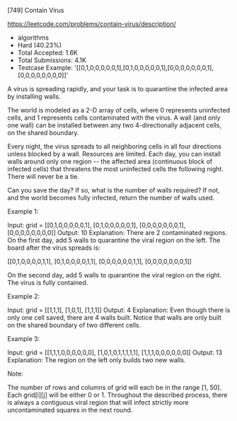 [749] Contain Virus  

https://leetcode.com/problems/contain-virus/description/

* algorithms
* Hard (40.23%)
* Total Accepted:    1.6K
* Total Submissions: 4.1K
* Testcase Example:  '[[0,1,0,0,0,0,0,1],[0,1,0,0,0,0,0,1],[0,0,0,0,0,0,0,1],[0,0,0,0,0,0,0,0]]'


A virus is spreading rapidly, and your task is to quarantine the infected area by installing walls.

The world is modeled as a 2-D array of cells, where 0 represents uninfected cells, and 1 represents cells contaminated with the virus.  A wall (and only one wall) can be installed between any two 4-directionally adjacent cells, on the shared boundary.

Every night, the virus spreads to all neighboring cells in all four directions unless blocked by a wall.
Resources are limited. Each day, you can install walls around only one region -- the affected area (continuous block of infected cells) that threatens the most uninfected cells the following night. There will never be a tie.

Can you save the day? If so, what is the number of walls required? If not, and the world becomes fully infected, return the number of walls used.


Example 1:

Input: grid = 
[[0,1,0,0,0,0,0,1],
 [0,1,0,0,0,0,0,1],
 [0,0,0,0,0,0,0,1],
 [0,0,0,0,0,0,0,0]]
Output: 10
Explanation:
There are 2 contaminated regions.
On the first day, add 5 walls to quarantine the viral region on the left. The board after the virus spreads is:

[[0,1,0,0,0,0,1,1],
 [0,1,0,0,0,0,1,1],
 [0,0,0,0,0,0,1,1],
 [0,0,0,0,0,0,0,1]]

On the second day, add 5 walls to quarantine the viral region on the right. The virus is fully contained.



Example 2:

Input: grid = 
[[1,1,1],
 [1,0,1],
 [1,1,1]]
Output: 4
Explanation: Even though there is only one cell saved, there are 4 walls built.
Notice that walls are only built on the shared boundary of two different cells.



Example 3:

Input: grid = 
[[1,1,1,0,0,0,0,0,0],
 [1,0,1,0,1,1,1,1,1],
 [1,1,1,0,0,0,0,0,0]]
Output: 13
Explanation: The region on the left only builds two new walls.



Note:

The number of rows and columns of grid will each be in the range [1, 50].
Each grid[i][j] will be either 0 or 1.
Throughout the described process, there is always a contiguous viral region that will infect strictly more uncontaminated squares in the next round.


